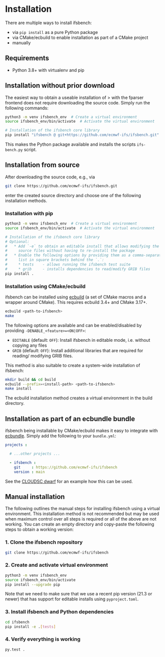 # Installation

There are multiple ways to install ifsbench:
- via `pip install` as a pure Python package
- via CMake/ecbuild to enable installation as part of a CMake project
- manually

## Requirements

- Python 3.8+ with virtualenv and pip

## Installation without prior download

The easiest way to obtain a useable installation of > with the fparser frontend does not
require downloading the source code. Simply run the following commands:

```bash
python3 -m venv ifsbench_env  # Create a virtual environment
source ifsbench_env/bin/activate  # Activate the virtual environment

# Installation of the ifsbench core library
pip install "ifsbench @ git+https://github.com/ecmwf-ifs/ifsbench.git"
```

This makes the Python package available and installs the scripts `ifs-bench.py` script.


## Installation from source

After downloading the source code, e.g., via

```bash
git clone https://github.com/ecmwf-ifs/ifsbench.git
```

enter the created source directory and choose one of the following installation methods.

### Installation with pip

```bash
python3 -m venv ifsbench_env  # Create a virtual environment
source ifsbench_env/bin/activate  # Activate the virtual environment

# Installation of the ifsbench core library
# Optional:
#   * Add `-e` to obtain an editable install that allows modifying the
#     source files without having to re-install the package
#   * Enable the following options by providing them as a comma-separated
#     list in square brackets behind the `.`:
#     * tests    - allows running the ifsbench test suite
#     * grib     - installs dependencies to read/modify GRIB files
pip install .
```

### Installation using CMake/ecbuild

ifsbench can be installed using [ecbuild](https://github.com/ecmwf/ecbuild) (a set of CMake macros and a wrapper around CMake). This requires ecbuild 3.4+ and CMake 3.17+.

```bash
ecbuild <path-to-ifsbench>
make
```

The following options are available and can be enabled/disabled by providing `-DENABLE_<feature>=<ON|OFF>`:

- `EDITABLE` (default: `OFF`): Install ifsbench in editable mode, i.e. without
  copying any files
- `GRIB` (default: `OFF`): Install additional libraries that are required for 
  reading/ modifying GRIB files.

This method is also suitable to create a system-wide installation of ifsbench:

```bash
mkdir build && cd build
ecbuild --prefix=<install-path> <path-to-ifsbench>
make install
```

The ecbuild installation method creates a virtual environment in the build
directory.

## Installation as part of an ecbundle bundle

ifsbench being installable by CMake/ecbuild makes it easy to integrate with
[ecbundle](https://github.com/ecmwf/ecbundle). Simply add the following to your
`bundle.yml`:

```yaml
projects :

  # ...other projects ...

  - ifsbench :
    git     : https://github.com/ecmwf-ifs/ifsbench
    version : main

```

See the [CLOUDSC dwarf](https://github.com/ecmwf-ifs/dwarf-p-cloudsc) for an
example how this can be used.

## Manual installation

The following outlines the manual steps for installing ifsbench using a virtual
environment. This installation method is not recommended but may be used when
maximum control over all steps is required or all of the above are not working.
You can create an empty directory and copy-paste the following steps to obtain a
working version:

### 1. Clone the ifsbench repository

```bash
git clone https://github.com/ecmwf-ifs/ifsbench
```

### 2. Create and activate virtual environment

```bash
python3 -m venv ifsbench_env
source ifsbench_env/bin/activate
pip install --upgrade pip
```

Note that we need to make sure that we use a recent pip version (21.3 or newer)
that has support for editable installs using `pyproject.toml`.

### 3.  Install ifsbench and Python dependencies

```bash
cd ifsbench
pip install -e .[tests]
```


### 4.  Verify everything is working

```bash
py.test .
```